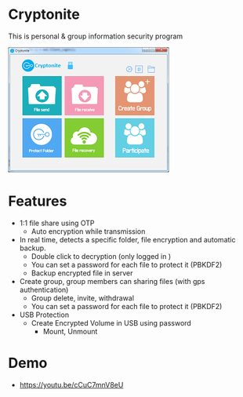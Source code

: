 # Cryptonite
This is personal & group information security program

![Cryptonite](https://github.com/INJAE/Cryptonite/blob/master/Cryptonite.png?raw=true)

# Features
  - 1:1 file share using OTP
    - Auto encryption while transmission
  - In real time, detects a specific folder, file encryption and automatic backup.
    - Double click to decryption (only logged in )
    - You can set a password for each file to protect it (PBKDF2)
    - Backup encrypted file in server
  - Create group, group members can sharing files (with gps authentication)
    - Group delete, invite, withdrawal
    - You can set a password for each file to protect it (PBKDF2)
  - USB Protection
    - Create Encrypted Volume in USB using password
      - Mount, Unmount

# Demo
  - https://youtu.be/cCuC7mnV8eU
